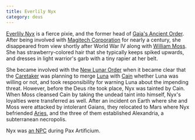 ```yaml
---
title: Everlily Nyx
category: deus
---
```

[Everlily Nyx](/pax/npcs/nyx) is a fierce pixie, and the former head of [Gaia's Ancient Order](org-gaia). After being involved with [Magitech Corporation](org-magitech) for nearly a century, she disappeared from view shortly after World War IV along with [William Moss](npc-moss). She has strawberry-colored hair that she typically keeps spiked upwards, and dresses in light warrior's garb with a tiny rapier at her belt.

She became involved with the [New Lunar Order](org-luna) when it became clear that the [Caretaker](npc-caretaker) was planning to merge [Luna](npc-luna) with [Cain](npc-cain) whether Luna was willing or not, and took responsibility for warning Luna about the impending threat. However, before the Deus rite took place, Nyx was tainted by Cain. When Moss cleansed Cain by taking the undead taint into himself, Nyx's loyalties were transferred as well. After an incident on Earth where she and Moss were attacked by intolerant Gaians, they relocated to Mars where Nyx befriended [Aries](npc-mars), and the three of them established Alexandria, a subterranean necropolis.

Nyx was [an NPC](/npcs/nyx) during Pax Artificium.
